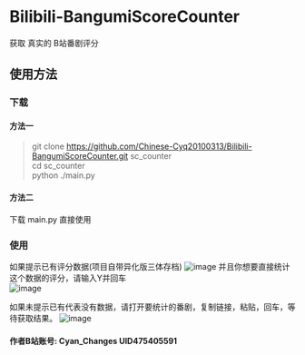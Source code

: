 # Bilibili-BangumiScoreCounter
获取 真实的 B站番剧评分

## 使用方法  
### 下载
#### 方法一
> git clone https://github.com/Chinese-Cyq20100313/Bilibili-BangumiScoreCounter.git sc_counter  
cd sc_counter  
python ./main.py  

#### 方法二
下载 main.py 直接使用

### 使用

如果提示已有评分数据(项目自带异化版三体存档)
![image](https://user-images.githubusercontent.com/68551684/213120402-0caa1565-7236-435d-a66e-a43b9435cff8.png)
并且你想要直接统计这个数据的评分，请输入Y并回车  
![image](https://user-images.githubusercontent.com/68551684/213120817-0181df13-af33-4aee-821a-4127b15ddd7a.png)
  
如果未提示已有代表没有数据，请打开要统计的番剧，复制链接，粘贴，回车，等待获取结果。
![image](https://user-images.githubusercontent.com/68551684/213110498-c72a9aa0-0376-4eb3-8e3e-b55b589b7fba.png)

#### 作者B站账号: Cyan_Changes UID475405591
